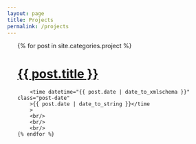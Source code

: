 ```yaml
---
layout: page
title: Projects
permalink: /projects
---
```


<ul>
    {% for post in site.categories.project %}
        <h1 class="post-title">
        <a href="{{ post.url | relative_url }}">
            {{ post.title }}
        </a>
        </h1>

        <time datetime="{{ post.date | date_to_xmlschema }}" class="post-date"
        >{{ post.date | date_to_string }}</time
        >
        <br/>
        <br/>
        <br/>
    {% endfor %}
</ul>